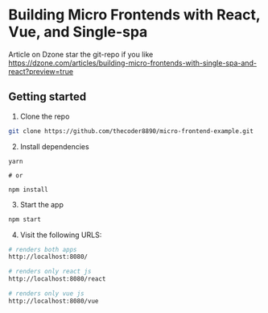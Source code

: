 # Building Micro Frontends with React, Vue, and Single-spa

Article on Dzone star the git-repo if you like https://dzone.com/articles/building-micro-frontends-with-single-spa-and-react?preview=true



## Getting started

1. Clone the repo

```sh
git clone https://github.com/thecoder8890/micro-frontend-example.git
```

2. Install dependencies

```
yarn

# or

npm install
```

3. Start the app

```sh
npm start
```

4. Visit the following URLS:

```sh
# renders both apps
http://localhost:8080/

# renders only react js 
http://localhost:8080/react

# renders only vue js
http://localhost:8080/vue
```
